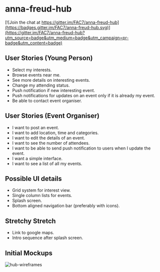 # anna-freud-hub

[![Join the chat at https://gitter.im/FAC7/anna-freud-hub](https://badges.gitter.im/FAC7/anna-freud-hub.svg)](https://gitter.im/FAC7/anna-freud-hub?utm_source=badge&utm_medium=badge&utm_campaign=pr-badge&utm_content=badge)

## User Stories (Young Person)

* Select my interests.
* Browse events near me.
* See more details on interesting events.
* Change my attending status.
* Push notification if new interesting event.
* Push notifications for updates on an event only if it is already my event.
* Be able to contact event organiser.

## User Stories (Event Organiser)

* I want to post an event.
* I want to add location, time and categories.
* I want to edit the details of an event.
* I want to see the number of attendees.
* I want to be able to send push notification to users when I update the event.
* I want a simple interface.
* I want to see a list of all my events.

## Possible UI details

* Grid system for interest view.
* Single column lists for events.
* Splash screen.
* Bottom aligned navigation bar (preferably with icons).

## Stretchy Stretch

* Link to google maps.
* Intro sequence after splash screen.

## Initial Mockups

![hub-wireframes](https://cloud.githubusercontent.com/assets/12462448/15356921/9af50126-1cf3-11e6-8756-b061a9cedec0.png)
